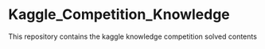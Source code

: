 # Kaggle_Competition_Knowledge
This repository contains the kaggle knowledge competition solved contents
